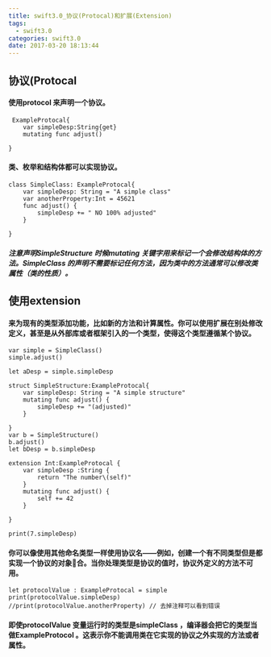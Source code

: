 ```yaml
---
title: swift3.0_协议(Protocal)和扩展(Extension)
tags:
  - swift3.0
categories: swift3.0
date: 2017-03-20 18:13:44
---
```


## 协议(Protocal
#### 使用protocol 来声明一个协议。
```swift3
 ExampleProtocal{
    var simpleDesp:String{get}
    mutating func adjust()

}
```
<!-- more -->

#### 类、枚举和结构体都可以实现协议。
```swift3
class SimpleClass: ExampleProtocal{
    var simpleDesp: String = "A simple class"
    var anotherProperty:Int = 45621
    func adjust() {
        simpleDesp += " NO 100% adjusted"
    }

}
```

##### 注意声明SimpleStructure 时候mutating 关键字用来标记一个会修改结构体的方法。SimpleClass 的声明不需要标记任何方法，因为类中的方法通常可以修改类属性（类的性质）。
## 使用extension
#### 来为现有的类型添加功能，比如新的方法和计算属性。你可以使用扩展在别处修改定义，甚至是从外部库或者框架引入的一个类型，使得这个类型遵循某个协议。
```swift3
var simple = SimpleClass()
simple.adjust()

let aDesp = simple.simpleDesp

struct SimpleStructure:ExampleProtocal{
    var simpleDesp: String = "A simple structure"
    mutating func adjust() {
        simpleDesp += "(adjusted)"
    }

}
var b = SimpleStructure()
b.adjust()
let bDesp = b.simpleDesp

extension Int:ExampleProtocal {
    var simpleDesp :String {
        return "The number\(self)"
    }
    mutating func adjust() {
        self += 42
    }

}

print(7.simpleDesp)
```

#### 你可以像使用其他命名类型一样使用协议名——例如，创建一个有不同类型但是都实现一个协议的对象􀔀合。当你处理类型是协议的值时，协议外定义的方法不可用。
```swift3
let protocolValue : ExampleProtocal = simple
print(protocolValue.simpleDesp)
//print(protocolValue.anotherProperty) // 去掉注释可以看到错误
```
#### 即使protocolValue 变量运行时的类型是simpleClass ，编译器会把它的类型当做ExampleProtocol 。这表示你不能调用类在它实现的协议之外实现的方法或者属性。
